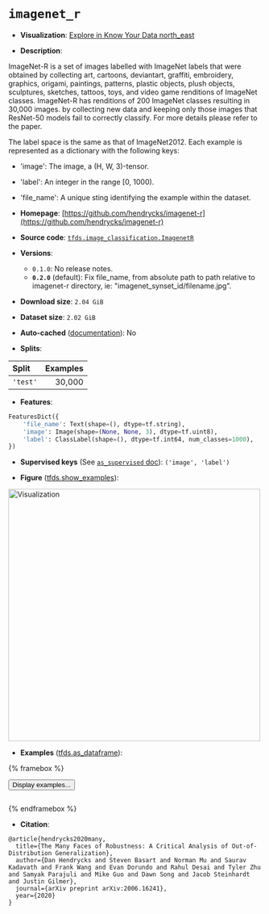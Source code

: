 <div itemscope itemtype="http://schema.org/Dataset">
  <div itemscope itemprop="includedInDataCatalog" itemtype="http://schema.org/DataCatalog">
    <meta itemprop="name" content="TensorFlow Datasets" />
  </div>
  <meta itemprop="name" content="imagenet_r" />
  <meta itemprop="description" content="ImageNet-R is a set of images labelled with ImageNet labels that were obtained&#10;by collecting art, cartoons, deviantart, graffiti, embroidery, graphics,&#10;origami, paintings, patterns, plastic objects, plush objects, sculptures,&#10;sketches, tattoos, toys, and video game renditions of ImageNet classes.&#10;ImageNet-R has renditions of 200 ImageNet classes resulting in 30,000 images.&#10;by collecting new data and keeping only those images that ResNet-50 models fail&#10;to correctly classify. For more details please refer to the paper.&#10;&#10;The label space is the same as that of ImageNet2012. Each example is&#10;represented as a dictionary with the following keys:&#10;&#10;* &#x27;image&#x27;: The image, a (H, W, 3)-tensor.&#10;* &#x27;label&#x27;: An integer in the range [0, 1000).&#10;* &#x27;file_name&#x27;: A unique sting identifying the example within the dataset.&#10;&#10;To use this dataset:&#10;&#10;```python&#10;import tensorflow_datasets as tfds&#10;&#10;ds = tfds.load(&#x27;imagenet_r&#x27;, split=&#x27;train&#x27;)&#10;for ex in ds.take(4):&#10;  print(ex)&#10;```&#10;&#10;See [the guide](https://www.tensorflow.org/datasets/overview) for more&#10;informations on [tensorflow_datasets](https://www.tensorflow.org/datasets).&#10;&#10;&lt;img src=&quot;https://storage.googleapis.com/tfds-data/visualization/fig/imagenet_r-0.2.0.png&quot; alt=&quot;Visualization&quot; width=&quot;500px&quot;&gt;&#10;&#10;" />
  <meta itemprop="url" content="https://www.tensorflow.org/datasets/catalog/imagenet_r" />
  <meta itemprop="sameAs" content="https://github.com/hendrycks/imagenet-r" />
  <meta itemprop="citation" content="@article{hendrycks2020many,&#10;  title={The Many Faces of Robustness: A Critical Analysis of Out-of-Distribution Generalization},&#10;  author={Dan Hendrycks and Steven Basart and Norman Mu and Saurav Kadavath and Frank Wang and Evan Dorundo and Rahul Desai and Tyler Zhu and Samyak Parajuli and Mike Guo and Dawn Song and Jacob Steinhardt and Justin Gilmer},&#10;  journal={arXiv preprint arXiv:2006.16241},&#10;  year={2020}&#10;}" />
</div>

# `imagenet_r`


*   **Visualization**:
    <a class="button button-with-icon" href="https://knowyourdata-tfds.withgoogle.com/#tab=STATS&dataset=imagenet_r">
    Explore in Know Your Data
    <span class="material-icons icon-after" aria-hidden="true"> north_east
    </span> </a>

*   **Description**:

ImageNet-R is a set of images labelled with ImageNet labels that were obtained
by collecting art, cartoons, deviantart, graffiti, embroidery, graphics,
origami, paintings, patterns, plastic objects, plush objects, sculptures,
sketches, tattoos, toys, and video game renditions of ImageNet classes.
ImageNet-R has renditions of 200 ImageNet classes resulting in 30,000 images. by
collecting new data and keeping only those images that ResNet-50 models fail to
correctly classify. For more details please refer to the paper.

The label space is the same as that of ImageNet2012. Each example is represented
as a dictionary with the following keys:

*   'image': The image, a (H, W, 3)-tensor.
*   'label': An integer in the range [0, 1000).
*   'file_name': A unique sting identifying the example within the dataset.

*   **Homepage**:
    [https://github.com/hendrycks/imagenet-r](https://github.com/hendrycks/imagenet-r)

*   **Source code**:
    [`tfds.image_classification.ImagenetR`](https://github.com/tensorflow/datasets/tree/master/tensorflow_datasets/image_classification/imagenet_r.py)

*   **Versions**:

    *   `0.1.0`: No release notes.
    *   **`0.2.0`** (default): Fix file_name, from absolute path to path
        relative to imagenet-r directory, ie: "imagenet_synset_id/filename.jpg".

*   **Download size**: `2.04 GiB`

*   **Dataset size**: `2.02 GiB`

*   **Auto-cached**
    ([documentation](https://www.tensorflow.org/datasets/performances#auto-caching)):
    No

*   **Splits**:

Split    | Examples
:------- | -------:
`'test'` | 30,000

*   **Features**:

```python
FeaturesDict({
    'file_name': Text(shape=(), dtype=tf.string),
    'image': Image(shape=(None, None, 3), dtype=tf.uint8),
    'label': ClassLabel(shape=(), dtype=tf.int64, num_classes=1000),
})
```

*   **Supervised keys** (See
    [`as_supervised` doc](https://www.tensorflow.org/datasets/api_docs/python/tfds/load#args)):
    `('image', 'label')`

*   **Figure**
    ([tfds.show_examples](https://www.tensorflow.org/datasets/api_docs/python/tfds/visualization/show_examples)):

<img src="https://storage.googleapis.com/tfds-data/visualization/fig/imagenet_r-0.2.0.png" alt="Visualization" width="500px">

*   **Examples**
    ([tfds.as_dataframe](https://www.tensorflow.org/datasets/api_docs/python/tfds/as_dataframe)):

<!-- mdformat off(HTML should not be auto-formatted) -->

{% framebox %}

<button id="displaydataframe">Display examples...</button>
<div id="dataframecontent" style="overflow-x:scroll"></div>
<script src="https://www.gstatic.com/external_hosted/jquery2.min.js"></script>
<script>
var url = "https://storage.googleapis.com/tfds-data/visualization/dataframe/imagenet_r-0.2.0.html";
$(document).ready(() => {
  $("#displaydataframe").click((event) => {
    // Disable the button after clicking (dataframe loaded only once).
    $("#displaydataframe").prop("disabled", true);

    // Pre-fetch and display the content
    $.get(url, (data) => {
      $("#dataframecontent").html(data);
    }).fail(() => {
      $("#dataframecontent").html(
        'Error loading examples. If the error persist, please open '
        + 'a new issue.'
      );
    });
  });
});
</script>

{% endframebox %}

<!-- mdformat on -->

*   **Citation**:

```
@article{hendrycks2020many,
  title={The Many Faces of Robustness: A Critical Analysis of Out-of-Distribution Generalization},
  author={Dan Hendrycks and Steven Basart and Norman Mu and Saurav Kadavath and Frank Wang and Evan Dorundo and Rahul Desai and Tyler Zhu and Samyak Parajuli and Mike Guo and Dawn Song and Jacob Steinhardt and Justin Gilmer},
  journal={arXiv preprint arXiv:2006.16241},
  year={2020}
}
```
